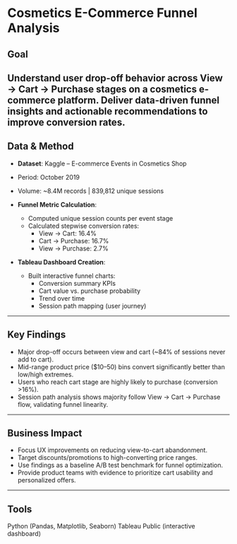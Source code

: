 # Cosmetics E-Commerce Funnel Analysis

## **Goal**
Understand user drop-off behavior across **View → Cart → Purchase** stages on a cosmetics e-commerce platform.
Deliver **data-driven funnel insights** and actionable recommendations to improve conversion rates.
---

## **Data & Method**
- **Dataset**: Kaggle – E-commerce Events in Cosmetics Shop
- Period: October 2019
- Volume: ~8.4M records | 839,812 unique sessions

- **Funnel Metric Calculation**:
  - Computed unique session counts per event stage
  - Calculated stepwise conversion rates:
    - View → Cart: 16.4%
    - Cart → Purchase: 16.7%
    - View → Purchase: 2.7%

- **Tableau Dashboard Creation**:
  - Built interactive funnel charts:
    - Conversion summary KPIs
    - Cart value vs. purchase probability
    - Trend over time
    - Session path mapping (user journey)
---

## **Key Findings**
- Major drop-off occurs between view and cart (~84% of sessions never add to cart).
- Mid-range product price ($10–50) bins convert significantly better than low/high extremes.
- Users who reach cart stage are highly likely to purchase (conversion >16%).
- Session path analysis shows majority follow View → Cart → Purchase flow, validating funnel linearity.

---

## **Business Impact**
- Focus UX improvements on reducing view-to-cart abandonment.
- Target discounts/promotions to high-converting price ranges.
- Use findings as a baseline A/B test benchmark for funnel optimization.
- Provide product teams with evidence to prioritize cart usability and personalized offers.

---

## **Tools**
Python (Pandas, Matplotlib, Seaborn)
Tableau Public (interactive dashboard)
